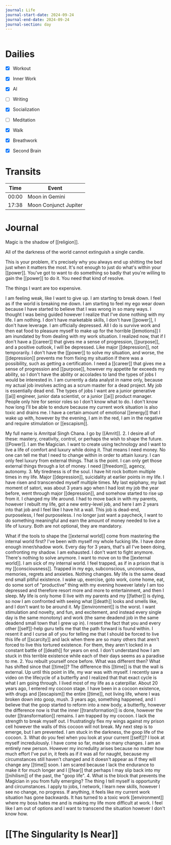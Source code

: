 ```yaml
---
journal: Life
journal-start-date: 2024-09-24
journal-end-date: 2024-09-24
journal-section: day
---
```


```calendar-nav
```

# Dailies

- [x] Workout
- [x] Inner Work
- [x] AI
- [ ] Writing
- [x] Socialization
- [ ] Meditation
- [x] Walk
- [x] Breathwork
- [x] Second Brain


# Transits

| Time | Event |
|------|-------|
| 00:00 | Moon in Gemini |
| 17:38 | Moon Conjunct Jupiter |



# Journal

Magic is the shadow of [[religion]].

All of the darkness of the world cannot extinguish a single candle.

This is your problem, it's precisely why you always end up shitting the bed just when it matters the most. It's not enough to just do what's within your [[power]]. You've got to want to do something so badly that you're willing to gain the [[power]] to do it. You need that kind of resolve.

The things I want are too expensive.

I am feeling weak, like I want to give up. I am starting to break down. I feel as if the world is breaking me down. I am starting to feel my ego wear down because I have started to believe that I was wrong in so many  ways. I thought I was being guided however I realize that I've done nothing with my life. I am nothing. I don't have marketable skills, I don't have [[power]], I don't have leverage. I am officially depressed. All I do is survive work and then eat food to pleasure myself to make up for the horrible [[emotions]] I am inundated by from dealing with my work situation. I realized now, that if I don't have a [[career]] that gives me a sense of progression, [[purpose]], and a positive outlook, I will be depressed. Like major [[depression]], not temporarily. I don't have the [[power]] to solve my situation, and worse, the [[depression]] prevents me from fixing my situation if there was a possibility, such as getting a certification. I need a [[career]] that gives me a sense of progression and [[purpose]], however my appetite far exceeds my ability, so I don't have the ability or accolades to land the types of jobs I would be interested in. I am currently a data analyst in name only, because my actual job involves acting as a scrum master for a dead project. My job is essentially dead end. The types of jobs I want are a junior generative [[ai]] engineer, junior data scientist, or a junior [[ai]] product manager. People only hire for senior roles so I don't know what to do. I don't know how long I'll be able to endure because my current work situation is also toxic and drains me. I have a certain amount of emotional [[energy]] that I wake up with, however by the evening, I am in the red, I am in the negative and require stimulation or [[escapism]].

My full name is Amritpal Singh Chana. I go by [[Amrit]]. 2. I desire all of these: mastery, creativity, control, or perhaps the wish to shape the future. [[Power]]. I am the Magician. I want to create using technology and I want to live a life of comfort and luxury while doing it. That means I need money. No one can tell me that I need to change within in order to attain luxury. I can only feel luxury from external things. That is the point. I can only get those external things through a lot of money. I need [[freedom]], agency, autonomy. 3. My tiredness is of the soul. I have hit rock bottom multiple times in my life. Major [[depression]], suicidality at earlier points in my life. I have risen and transcended myself multiple times. My last epiphany, my last moment of satori, was about 3 years ago when I had lost my job the year before, went through major [[depression]], and somehow started to rise up from it. I changed my life around. I had to move back in with my parents, however I rebuilt my life, got a new entry-level job, and here I am 2 years into that job and I feel like I have hit a wall. This job is dead-end, purposeless, I feel purposeless. I no longer just want a paycheck, I want to do something meaningful and earn the amount of money needed to live a life of luxury. Both are not optional, they are mandatory.

What if the tools to shape the [[external world]] come from mastering the internal world first? I've been with myself my whole fucking life. I have done enough inner/shadow work. Every day for 3 years, that's all I've been doing, confronting my shadow. I am exhausted. I don't want to fight anymore. There's nothing to solve anymore. I want to move on to the [[external world]]. I am sick of my internal world. I feel trapped, as if in a prison that is my [[consciousness]]. Trapped in my ego, subconscious, unconscious, memories, regrets and anxieties. Nothing changes. My life is the same dead end small pitiful existence. I wake up, exercise, goto work, come home, eat, do some sort of "productive" thing with my evening however lately I am too depressed and therefore resort more and more to entertainment, and then I sleep. My life is only home (I live with my parents and my [[father]] is dying, so now I am confronted with seeing what [[death]] looks and smells like, and I don't want to be around it. My [[environment]] is the worst. I want stimulation and novelty, and fun, and excitement, and instead every single day is the same monotony) and work (the same deadend job in the same deadend small town that I grew up in). I resent the fact that you and every other [[self]]-help guru tells me that the path forward is found within. I resent it and I curse all of you for telling me that I should be forced to live this life of [[scarcity]] and lack when there are so many others that aren't forced to live this tortured existence. For them, they aren't locked in a constant battle of [[death]] for years on end. I don't understand how I am stuck in this terrible existence while each of their days seems as a paradise to me. 2. You rebuilt yourself once before. What was different then? What has shifted since that [[time]]? The difference this [[time]] is that the wall is external. Up until this point in life, my war was with myself. I recently saw a video on the lifecycle of a butterfly and I realized that that exact cycle is what I am going through. I lived most of my life as a caterpillar. About 20 years ago, I entered my cocoon stage. I have been in a cocoon existence, with drugs and [[escapism]] the entire [[time]], not living life, where I was broken down into goop, mush. 3 years ago, something happened, and I believe that the goop started to reform into a new body, a butterfly, however the difference now is that the inner [[transformation]] is done, however the outer [[transformation]] remains. I am trapped by my cocoon. I lack the strength to break myself out. I frustratingly flex my wings against my prison cell however the walls of this cocoon will not break. My next step is to emerge, but I am prevented. I am stuck in the darkness, the goop life of the cocoon. 3. What do you feel when you look at your current [[self]]? I look at myself incredulously. I have come so far, made so many changes. I am an entirely new person. However my incredulity arises because no matter how much effort I've put in, it feels as if it was all for naught, because my circumstances still haven't changed and it doesn't appear as if they will change any [[time]] soon. I am scared because I lack the endurance to make it for much longer and I [[fear]] that perhaps I may slip back into my [[nihilism]] of the past, the "goop life". 4. What is the block that prevents the Magician in you from fully emerging? The thing I tell myself is opportunity and circumstances. I apply to jobs, I network, I learn new skills, however I see no change, no progress. If anything, it feels like my current work situation has gone backwards. It has turned to a toxic work [[environment]] where my boss hates me and is making my life more difficult at work. I feel like I am out of options and I want to transcend the situation however I don't know how.
# [[The Singularity Is Near]]

